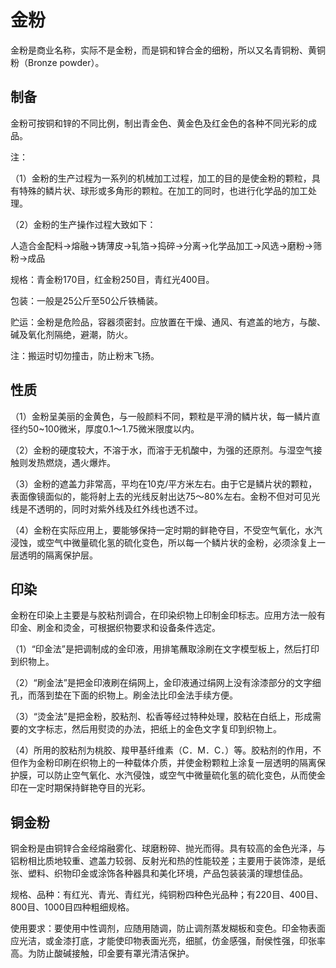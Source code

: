 # 金粉

金粉是商业名称，实际不是金粉，而是铜和锌合金的细粉，所以又名青铜粉、黄铜粉（Bronze powder）。

## 制备

金粉可按铜和锌的不同比例，制出青金色、黄金色及红金色的各种不同光彩的成品。

注：

（1）金粉的生产过程为一系列的机械加工过程，加工的目的是使金粉的颗粒，具有特殊的鳞片状、球形或多角形的颗粒。在加工的同时，也进行化学品的加工处理。

（2）金粉的生产操作过程大致如下：

人造合金配料→熔融→铸薄皮→轧箔→捣碎→分离→化学品加工→风选→磨粉→筛粉→成品

规格：青金粉170目，红金粉250目，青红光400目。

包装：一般是25公斤至50公斤铁桶装。

贮运：金粉是危险品，容器须密封。应放置在干燥、通风、有遮盖的地方，与酸、碱及氧化剂隔绝，避潮，防火。

注：搬运时切勿撞击，防止粉末飞扬。

## 性质

（1）金粉呈美丽的金黄色，与一般颜料不同，颗粒是平滑的鳞片状，每一鳞片直径约50~100微米，厚度0.1～1.75微米限度以内。

（2）金粉的硬度较大，不溶于水，而溶于无机酸中，为强的还原剂。与湿空气接触则发热燃烧，遇火爆炸。

（3）金粉的遮盖力非常高，平均在10克/平方米左右。由于它是鳞片状的颗粒，表面像镜面似的，能将射上去的光线反射出达75～80%左右。金粉不但对可见光线是不透明的，同时对紫外线及红外线也透不过。

（4）金粉在实际应用上，要能够保持一定时期的鲜艳夺目，不受空气氧化，水汽浸蚀，或空气中微量硫化氢的硫化变色，所以每一个鳞片状的金粉，必须涂复上一层透明的隔离保护层。

## 印染

金粉在印染上主要是与胶粘剂调合，在印染织物上印制金印标志。应用方法一般有印金、刷金和烫金，可根据织物要求和设备条件选定。

（1）“印金法”是把调制成的金印液，用排笔蘸取涂刷在文字模型板上，然后打印到织物上。

（2）“刷金法”是把金印液刷在绢网上，金印液通过绢网上没有涂漆部分的文字细孔，而落到垫在下面的织物上。刷金法比印金法手续方便。

（3）“烫金法”是把金粉，胶粘剂、松香等经过特种处理，胶粘在白纸上，形成需要的文字标志，然后用熨烫的办法，把纸上的金色文字复印到织物上。

（4）所用的胶粘剂为桃胶、羧甲基纤维素（C．M．C．）等。胶粘剂的作用，不但作为金粉印刷在织物上的一种载体介质，并使金粉颗粒上涂复一层透明的隔离保护膜，可以防止空气氧化、水汽侵蚀，或空气中微量硫化氢的硫化变色，从而使金印在一定时期保持鲜艳夺目的光彩。

## 铜金粉

铜金粉是由铜锌合金经熔融雾化、球磨粉碎、抛光而得。具有较高的金色光泽，与铝粉相比质地较重、遮盖力较弱、反射光和热的性能较差；主要用于装饰漆，是纸张、塑料、织物印金或涂饰各种器具和美化环境，产品包装装潢的理想佳品。

规格、品种：有红光、青光、青红光，纯铜粉四种色光品种；有220目、400目、800目、1000目四种粗细规格。

使用要求：要使用中性调剂，应随用随调，防止调剂蒸发糊板和变色。印金物表面应光洁，或金漆打底，才能使印物表面光亮，细腻，仿金感强，耐侯性强，印张率高。为防止酸碱接触，印金要有罩光清洁保护。